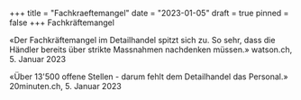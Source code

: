 +++
title = "Fachkraeftemangel"
date = "2023-01-05"
draft = true
pinned = false
+++
Fachkräftemangel



«Der Fachkräftemangel im Detailhandel spitzt sich zu. So sehr, dass die Händler bereits über strikte Massnahmen nachdenken müssen.» watson.ch, 5. Januar 2023

«Über 13'500 offene Stellen - darum fehlt dem Detailhandel das Personal.» 20minuten.ch, 5. Januar 2023